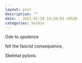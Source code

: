 ```yaml
---
layout: post
description: ""
date:   2021-01-20 13:20:03 +0530
categories: haikus
---
```

Ode to opulence

fell the fascist consequence,

Skeletal pylons.
